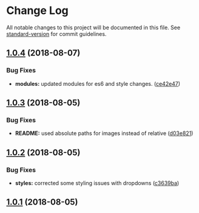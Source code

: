 # Change Log

All notable changes to this project will be documented in this file. See [standard-version](https://github.com/conventional-changelog/standard-version) for commit guidelines.

<a name="1.0.4"></a>
## [1.0.4](https://github.com/PierianDx/pdx-bootstrap/compare/v1.0.3...v1.0.4) (2018-08-07)


### Bug Fixes

* **modules:** updated modules for es6 and style changes. ([ce42e47](https://github.com/PierianDx/pdx-bootstrap/commit/ce42e47))



<a name="1.0.3"></a>
## [1.0.3](https://github.com/PierianDx/pdx-bootstrap/compare/v1.0.2...v1.0.3) (2018-08-05)


### Bug Fixes

* **README:** used absolute paths for images instead of relative ([d03e821](https://github.com/PierianDx/pdx-bootstrap/commit/d03e821))



<a name="1.0.2"></a>
## [1.0.2](https://github.com/PierianDx/pdx-bootstrap/compare/v1.0.1...v1.0.2) (2018-08-05)


### Bug Fixes

* **styles:** corrected some styling issues with dropdowns ([c3639ba](https://github.com/PierianDx/pdx-bootstrap/commit/c3639ba))



<a name="1.0.1"></a>
## [1.0.1](https://github.com/PierianDx/pdx-bootstrap/compare/v1.0.0...v1.0.1) (2018-08-05)
